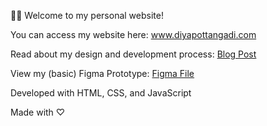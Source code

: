 👋🏾 Welcome to my personal website!

You can access my website here: www.diyapottangadi.com

Read about my design and development process: [Blog Post](https://www.notion.so/My-Portfolio-A-Long-Time-In-Progress-2242228ebc278039a47ed716d81bbe75?source=copy_link)

View my (basic) Figma Prototype: [Figma File](https://www.figma.com/proto/QGowS3wkhiGjnr3YPUy2go/Personal-Website-Prototype?node-id=0-1&t=8i5l0gUnSVwhJnnb-1)


Developed with HTML, CSS, and JavaScript

Made with ♡
